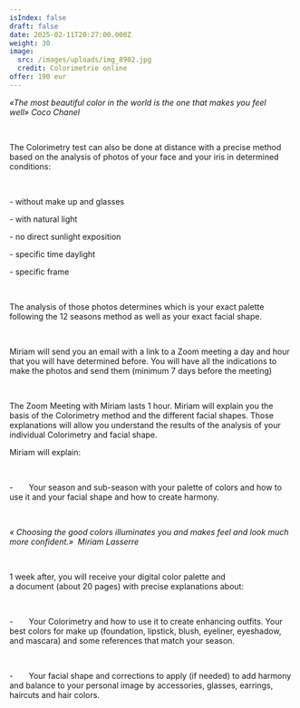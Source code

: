 ```yaml
---
isIndex: false
draft: false
date: 2025-02-11T20:27:00.000Z
weight: 30
image:
  src: /images/uploads/img_8902.jpg
  credit: Colorimetrie online
offer: 190 eur
---
```

*«The most beautiful color in the world is the one that makes you feel well» Coco Chanel*

 

The Colorimetry test can also be done at distance with a precise method based on the analysis of photos of your face and your iris in determined conditions:

 

\- without make up and glasses

\- with natural light

\- no direct sunlight exposition

\- specific time daylight

\- specific frame

 

The analysis of those photos determines which is your exact palette following the 12 seasons method as well as your exact facial shape. 

 

Miriam will send you an email with a link to a Zoom meeting a day and hour that you will have determined before. You will have all the indications to make the photos and send them (minimum 7 days before the meeting)

 

The Zoom Meeting with Miriam lasts 1 hour. Miriam will explain you the basis of the Colorimetry method and the different facial shapes. Those explanations will allow you understand the results of the analysis of your individual Colorimetry and facial shape. 

Miriam will explain:

 

\-       Your season and sub-season with your palette of colors and how to use it and your facial shape and how to create harmony.

 

*« Choosing the good colors illuminates you and makes feel and look much more confident.»  Miriam Lasserre*

 

1 week after, you will receive your digital color palette and a document (about 20 pages) with precise explanations about:

 

\-       Your Colorimetry and how to use it to create enhancing outfits. Your best colors for make up (foundation, lipstick, blush, eyeliner, eyeshadow, and mascara) and some references that match your season. 

 

\-       Your facial shape and corrections to apply (if needed) to add harmony and balance to your personal image by accessories, glasses, earrings, haircuts and hair colors.
